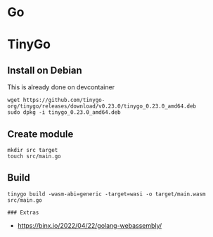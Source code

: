 # Go

# TinyGo

## Install on Debian
This is already done on devcontainer
```
wget https://github.com/tinygo-org/tinygo/releases/download/v0.23.0/tinygo_0.23.0_amd64.deb
sudo dpkg -i tinygo_0.23.0_amd64.deb
```

## Create module
```
mkdir src target
touch src/main.go
```

## Build
```
tinygo build -wasm-abi=generic -target=wasi -o target/main.wasm src/main.go
```


    ### Extras
- https://binx.io/2022/04/22/golang-webassembly/


